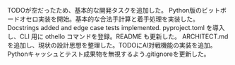 TODOが空だったため、基本的な開発タスクを追加した。
Python版のビットボードオセロ実装を開始。基本的な合法手計算と着手処理を実装した。
Docstrings added and edge case tests implemented.
pyproject.toml を導入し、CLI 用に othello コマンドを登録。README も更新した。
ARCHITECT.md を追加し、現状の設計思想を整理した。TODOにAI対戦機能の実装を追加。
Pythonキャッシュとテスト成果物を無視するよう.gitignoreを更新した。
